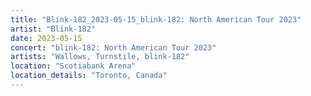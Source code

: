```yaml
---
title: "Blink-182_2023-05-15_blink-182: North American Tour 2023"
artist: "Blink-182"
date: 2023-05-15
concert: "blink-182: North American Tour 2023"
artists: "Wallows, Turnstile, blink-182"
location: "Scotiabank Arena"
location_details: "Toronto, Canada"
---
```

